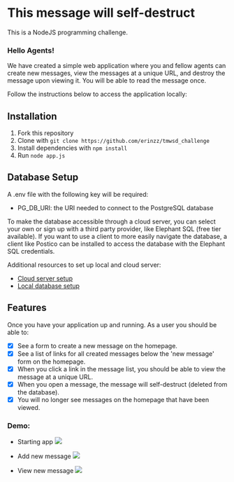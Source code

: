 # This message will self-destruct
This is a NodeJS programming challenge.


### Hello Agents!

We have created a simple web application where you and fellow agents can create new messages, view the messages at a unique URL, and destroy the message upon viewing it. You will be able to read the message once.

Follow the instructions below to access the application locally:

## Installation

1. Fork this repository
2. Clone with `git clone https://github.com/erinzz/tmwsd_challenge`
3. Install dependencies with `npm install`
4. Run `node app.js`


## Database Setup

A .env file with the following key will be required:

- PG_DB_URI: the URI needed to connect to the PostgreSQL database

To make the database accessible through a cloud server, you can select your own or sign up with a third party provider, like Elephant SQL (free tier available). If you want to use a client to more easily navigate the database, a client like Postico can be installed to access the database with the Elephant SQL credentials.

Additional resources to set up local and cloud server:
- [Cloud server setup](https://www.prisma.io/dataguide/postgresql/5-ways-to-host-postgresql)
- [Local database setup](https://www.prisma.io/dataguide/postgresql/setting-up-a-local-postgresql-database)


## Features
Once you have your application up and running. As a user you should be able to:
- [x] See a form to create a new message on the homepage.
- [x] See a list of links for all created messages below the 'new message' form on the homepage.
- [x] When you click a link in the message list, you should be able to view the message at a unique URL.
- [x] When you open a message, the message will self-destruct (deleted from the database).
- [x] You will no longer see messages on the homepage that have been viewed.

### Demo:
- Starting app
![](https://github.com/erinzz/tmwsd_challenge/assets/95315514/a9995d6e-5e0b-499a-b18f-5d3dd1a9eb66)

- Add new message
![](https://github.com/erinzz/tmwsd_challenge/assets/95315514/0fa13bb5-d92b-4493-b57a-37d0b16fc044)

- View new message
![](https://github.com/erinzz/tmwsd_challenge/assets/95315514/ddd10911-5f96-4a67-b085-b54e1df61bf0)


